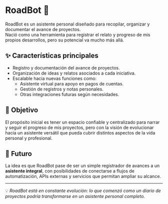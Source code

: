 # RoadBot 🚀  

RoadBot es un asistente personal diseñado para recopilar, organizar y documentar el avance de proyectos.  
Nació como una herramienta para registrar el relato y progreso de mis propios desarrollos, pero su potencial va mucho más allá.  

## ✨ Características principales
- Registro y documentación del avance de proyectos.  
- Organización de ideas y relatos asociados a cada iniciativa.  
- Escalable hacia nuevas funciones como:  
  - Asistente virtual para apoyo en pagos de cuentas.  
  - Gestión de registros y notas personales.  
  - Otras integraciones futuras según necesidades.  

## 🎯 Objetivo
El propósito inicial es tener un espacio confiable y centralizado para narrar y seguir el progreso de mis proyectos, pero con la visión de evolucionar hacia un asistente versátil que pueda cubrir distintos aspectos de la vida personal y profesional.  

## 🔮 Futuro
La idea es que RoadBot pase de ser un simple registrador de avances a un **asistente integral**, con posibilidades de conectarse a flujos de automatización, APIs externas y servicios que permitan ampliar su alcance.  

---
💡 *RoadBot está en constante evolución: lo que comenzó como un diario de proyectos podría transformarse en un asistente personal completo.*

